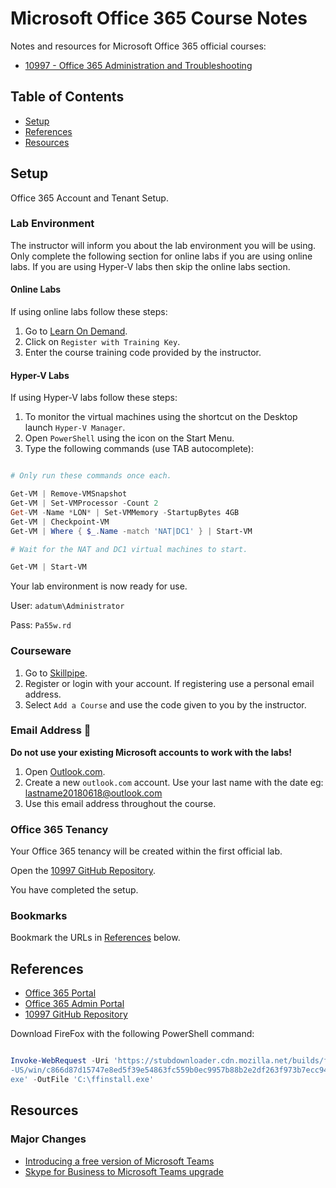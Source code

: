# Microsoft Office 365 Course Notes

Notes and resources for Microsoft Office 365 official courses:

* [10997 - Office 365 Administration and Troubleshooting](https://www.microsoft.com/en-us/learning/course.aspx?cid=10997)

## Table of Contents

* [Setup](#setup)
* [References](#references)
* [Resources](#resources)

## Setup

Office 365 Account and Tenant Setup.

### Lab Environment

The instructor will inform you about the lab environment you will be using. Only complete the following section for online labs if you are using online labs. If you are using Hyper-V labs then skip the online labs section.

#### Online Labs

If using online labs follow these steps:

1. Go to [Learn On Demand](https://ddls.learnondemand.net/).
1. Click on `Register with Training Key`.
1. Enter the course training code provided by the instructor.

#### Hyper-V Labs

If using Hyper-V labs follow these steps:

1. To monitor the virtual machines using the shortcut on the Desktop launch `Hyper-V Manager`.
1. Open `PowerShell` using the icon on the Start Menu.
1. Type the following commands (use TAB autocomplete):

```powershell

# Only run these commands once each.

Get-VM | Remove-VMSnapshot
Get-VM | Set-VMProcessor -Count 2
Get-VM -Name *LON* | Set-VMMemory -StartupBytes 4GB
Get-VM | Checkpoint-VM
Get-VM | Where { $_.Name -match 'NAT|DC1' } | Start-VM

# Wait for the NAT and DC1 virtual machines to start.

Get-VM | Start-VM

```

Your lab environment is now ready for use.

User: `adatum\Administrator`

Pass: `Pa55w.rd`

### Courseware

1. Go to [Skillpipe](https://skillpipe.com/en-GB/).
1. Register or login with your account. If registering use a personal email address.
1. Select `Add a Course` and use the code given to you by the instructor.

### Email Address 📧

__Do not use your existing Microsoft accounts to work with the labs!__

1. Open [Outlook.com](https://outlook.live.com/owa/).
1. Create a new `outlook.com` account. Use your last name with the date eg: lastname20180618@outlook.com
1. Use this email address throughout the course.

### Office 365 Tenancy

Your Office 365 tenancy will be created within the first official lab.

Open the [10997 GitHub Repository](https://github.com/MicrosoftLearning/10997-O365AdministrationandTroubleshooting).

You have completed the setup.

### Bookmarks

Bookmark the URLs in [References](#references) below.

## References

* [Office 365 Portal](https://portal.office.com/)
* [Office 365 Admin Portal](https://admin.microsoft.com/)
* [10997 GitHub Repository](https://github.com/MicrosoftLearning/10997-O365AdministrationandTroubleshooting)

Download FireFox with the following PowerShell command:
```powershell

Invoke-WebRequest -Uri 'https://stubdownloader.cdn.mozilla.net/builds/firefox-stub/en
-US/win/c866d87d15747e8ed5f39e54863fc559b0ec9957b88b2e2df263f973b7ecc94b/Firefox%20Installer.
exe' -OutFile 'C:\ffinstall.exe'

```

## Resources

### Major Changes

* [Introducing a free version of Microsoft Teams](https://techcommunity.microsoft.com/t5/Microsoft-Teams-Blog/Introducing-a-free-version-of-Microsoft-Teams/ba-p/214592)
* [Skype for Business to Microsoft Teams upgrade](https://docs.microsoft.com/en-us/MicrosoftTeams/journey-skypeforbusiness-teams)



